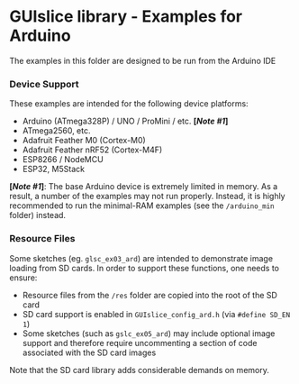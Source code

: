 # GUIslice library - Examples for Arduino #

The examples in this folder are designed to be run from the Arduino IDE

### Device Support ###
These examples are intended for the following device platforms:
- Arduino (ATmega328P) / UNO / ProMini / etc. **[*Note #1*]**
- ATmega2560, etc.
- Adafruit Feather M0 (Cortex-M0)
- Adafruit Feather nRF52 (Cortex-M4F)
- ESP8266 / NodeMCU
- ESP32, M5Stack

**[*Note #1*]**: The base Arduino device is extremely limited in memory. As a result,
a number of the examples may not run properly. Instead, it is highly recommended
to run the minimal-RAM examples (see the `/arduino_min` folder) instead.

### Resource Files ###
Some sketches (eg. `glsc_ex03_ard`) are intended to demonstrate image loading from SD cards.
In order to support these functions, one needs to ensure:
- Resource files from the `/res` folder are copied into the root of the SD card
- SD card support is enabled in `GUIslice_config_ard.h` (via `#define SD_EN 1`)
- Some sketches (such as `gslc_ex05_ard`) may include optional image support and
  therefore require uncommenting a section of code associated with the SD card images

Note that the SD card library adds considerable demands on memory.
